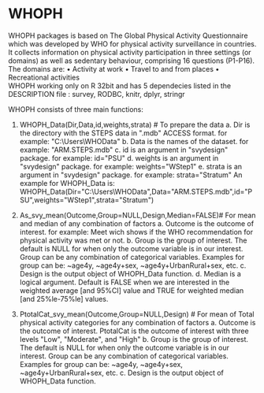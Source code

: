 # WHOPH
WHOPH packages is based on The Global Physical Activity Questionnaire which was developed by WHO for physical activity surveillance in countries. It collects information on physical
activity participation in three settings (or domains) as well as sedentary behaviour, comprising 16 questions (P1-P16). The domains are:
• Activity at work
• Travel to and from places
• Recreational activities\
WHOPH working only on R 32bit and has 5 dependecies listed in the DESCRIPTION file : survey, RODBC, knitr, dplyr, stringr

WHOPH consists of three main functions:
1. WHOPH_Data(Dir,Data,id,weights,strata) # To prepare the data
    a. Dir is the directory with the STEPS data in ".mdb" ACCESS format. for example: "C:\\Users\\WHOData"
    b. Data is the names of the dataset. for example: "ARM.STEPS.mdb"
    c. id is an argument in "svydesign" package. for example: id="PSU"
    d. weights is an argument in "svydesign" package. for example: weights="WStep1"
    e. strata is an argument in "svydesign" package. for example: strata="Stratum"
An example for WHOPH_Data is:
      WHOPH_Data(Dir="C:\\Users\\WHOData",Data="ARM.STEPS.mdb",id="PSU",weights="WStep1",strata="Stratum")
      
2. As_svy_mean(Outcome,Group=NULL,Design,Median=FALSE)# For mean and median of any combination of factors
    a. Outcome is the outcome of interest. for example: Meet wich shows if the WHO recommendation for physical activity was met or not.
    b. Group is the group of interest. The default is NULL for when only the outcome variable is in our interest. Group can be any combination of categorical variables.
       Examples for group can be: ~age4y, ~age4y+sex, ~age4y+UrbanRural+sex, etc.
    c. Design is the output object of WHOPH_Data function.
    d. Median is a logical argument. Default is FALSE when we are interested in the weighted average [and 95%CI] value and TRUE for weighted median [and 25%le-75%le] values. 
 
3. PtotalCat_svy_mean(Outcome,Group=NULL,Design) # For mean of Total physical activity categories for any combination of factors
    a. Outcome is the outcome of interest. PtotalCat is the outcome of interest with three levels "Low", "Moderate", and "High"
    b. Group is the group of interest. The default is NULL for when only the outcome variable is in our interest. Group can be any combination of categorical variables.
       Examples for group can be: ~age4y, ~age4y+sex, ~age4y+UrbanRural+sex, etc.
    c. Design is the output object of WHOPH_Data function.
